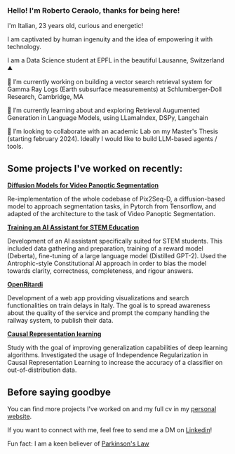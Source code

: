 ### Hello! I'm Roberto Ceraolo, thanks for being here!

I'm Italian, 23 years old, curious and energetic!

I am captivated by human ingenuity and the idea of empowering it with technology.

I am a Data Science student at EPFL in the beautiful Lausanne, Switzerland ⛰️

🔭 I’m currently working on building a vector search retrieval system for Gamma Ray Logs (Earth subsurface measurements) at Schlumberger-Doll Research, Cambridge, MA

🌱 I’m currently learning about and exploring Retrieval Augumented Generation in Language Models, using LLamaIndex, DSPy, Langchain

👯 I’m looking to collaborate with an academic Lab on my Master's Thesis (starting february 2024). Ideally I would like to build LLM-based agents / tools.


## Some projects I've worked on recently:

[**Diffusion Models for Video Panoptic Segmentation**](https://github.com/roberto-ceraolo/video-panoptic-segmentation-DLAV)

Re-implementation of the whole codebase of Pix2Seq-D, a diffusion-based model to approach segmentation tasks, in Pytorch from Tensorflow, and adapted of the architecture to the task of Video Panoptic Segmentation.


[**Training an AI Assistant for STEM Education**](https://robertoceraolo.com/uploads/report_AI_assistant.pdf)

Development of an AI assistant specifically suited for STEM students. This included data gathering and preparation, training of a reward model (Deberta), fine-tuning of a large language model (Distilled GPT-2). Used the Antrophic-style Constitutional AI approach in order to bias the model towards clarity, correctness, completeness, and rigour answers.


[**OpenRitardi**](https://www.openritardi.it)

Development of a web app providing visualizations and search functionalities on train delays in Italy. The goal is to spread awareness about the quality of the service and prompt the company handling the railway system, to publish their data. 


[**Causal Representation learning**](https://drive.google.com/file/d/1HaRlDp_9VvhxFFeMhKfgNeOX-A8Opk8d/view?usp=sharing) 

Study with the goal of improving generalization capabilities of deep learning algorithms. Investigated the usage of Independence Regularization in Causal Representation Learning to increase the accuracy of a classifier on out-of-distribution data.

## Before saying goodbye 

You can find more projects I've worked on and my full cv in my [personal website](https://robertoceraolo.com/).

If you want to connect with me, feel free to send me a DM on [Linkedin](https://www.linkedin.com/in/roberto-ceraolo-08976a161/)! 

Fun fact: I am a keen believer of [Parkinson's Law](https://en.wikipedia.org/wiki/Parkinson%27s_law)


